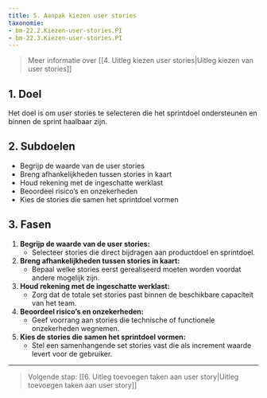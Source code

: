 ```yaml
---
title: 5. Aanpak kiezen user stories
taxonomie: 
- bm-22.2.Kiezen-user-stories.PI 
- bm-22.3.Kiezen-user-stories.PI
---
```


> Meer informatie over [[4. Uitleg kiezen user stories|Uitleg kiezen van user stories]]

## 1. Doel
Het doel is om user stories te selecteren die het sprintdoel ondersteunen en binnen de sprint haalbaar zijn.

## 2. Subdoelen
- Begrijp de waarde van de user stories
- Breng afhankelijkheden tussen stories in kaart
- Houd rekening met de ingeschatte werklast
- Beoordeel risico’s en onzekerheden
- Kies de stories die samen het sprintdoel vormen
## 3. Fasen

1. **Begrijp de waarde van de user stories:**
    - Selecteer stories die direct bijdragen aan productdoel en sprintdoel.
2. **Breng afhankelijkheden tussen stories in kaart:**
    - Bepaal welke stories eerst gerealiseerd moeten worden voordat andere mogelijk zijn.
3. **Houd rekening met de ingeschatte werklast:**
    - Zorg dat de totale set stories past binnen de beschikbare capaciteit van het team.
4. **Beoordeel risico’s en onzekerheden:**
    - Geef voorrang aan stories die technische of functionele onzekerheden wegnemen.
5. **Kies de stories die samen het sprintdoel vormen:**
    - Stel een samenhangende set stories vast die als increment waarde levert voor de gebruiker.

---

> Volgende stap: [[6. Uitleg toevoegen taken aan user story|Uitleg toevoegen taken aan user story]]
